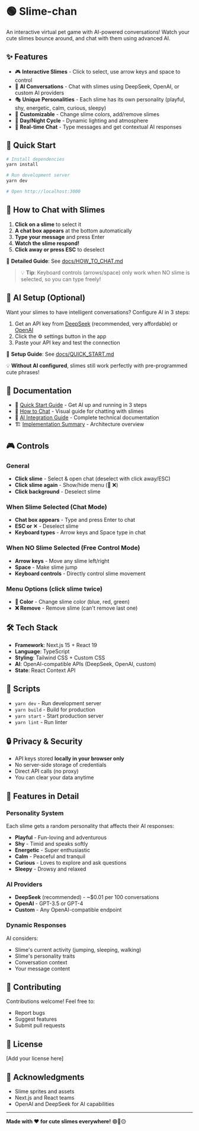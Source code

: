 # 🟢 Slime-chan

An interactive virtual pet game with AI-powered conversations! Watch your cute slimes bounce around, and chat with them using advanced AI.

## ✨ Features

- 🎮 **Interactive Slimes** - Click to select, use arrow keys and space to control
- 🤖 **AI Conversations** - Chat with slimes using DeepSeek, OpenAI, or custom AI providers
- 🎭 **Unique Personalities** - Each slime has its own personality (playful, shy, energetic, calm, curious, sleepy)
- 🌈 **Customizable** - Change slime colors, add/remove slimes
- 🌅 **Day/Night Cycle** - Dynamic lighting and atmosphere
- 💬 **Real-time Chat** - Type messages and get contextual AI responses

## 🚀 Quick Start

```bash
# Install dependencies
yarn install

# Run development server
yarn dev

# Open http://localhost:3000
```

## 💬 How to Chat with Slimes

1. **Click on a slime** to select it
2. **A chat box appears** at the bottom automatically
3. **Type your message** and press Enter
4. **Watch the slime respond!**
5. **Click away or press ESC** to deselect

📖 **Detailed Guide**: See [docs/HOW_TO_CHAT.md](docs/HOW_TO_CHAT.md)

> 💡 **Tip**: Keyboard controls (arrows/space) only work when NO slime is selected, so you can type freely!

## 🤖 AI Setup (Optional)

Want your slimes to have intelligent conversations? Configure AI in 3 steps:

1. Get an API key from [DeepSeek](https://platform.deepseek.com/) (recommended, very affordable) or [OpenAI](https://platform.openai.com/)
2. Click the ⚙️ settings button in the app
3. Paste your API key and test the connection

📖 **Setup Guide**: See [docs/QUICK_START.md](docs/QUICK_START.md)

💡 **Without AI configured**, slimes still work perfectly with pre-programmed cute phrases!

## 📁 Documentation

- 📖 [Quick Start Guide](docs/QUICK_START.md) - Get AI up and running in 3 steps
- 💬 [How to Chat](docs/HOW_TO_CHAT.md) - Visual guide for chatting with slimes
- 🔧 [AI Integration Guide](docs/AI_INTEGRATION.md) - Complete technical documentation
- 🏗️ [Implementation Summary](docs/IMPLEMENTATION_SUMMARY.md) - Architecture overview

## 🎮 Controls

### General
- **Click slime** - Select & open chat (deselect with click away/ESC)
- **Click slime again** - Show/hide menu (🎨 ❌)
- **Click background** - Deselect slime

### When Slime Selected (Chat Mode)
- **Chat box appears** - Type and press Enter to chat
- **ESC or ✕** - Deselect slime
- **Keyboard types** - Arrow keys and Space type in chat

### When NO Slime Selected (Free Control Mode)
- **Arrow keys** - Move any slime left/right
- **Space** - Make slime jump
- **Keyboard controls** - Directly control slime movement

### Menu Options (click slime twice)
- **🎨 Color** - Change slime color (blue, red, green)
- **❌ Remove** - Remove slime (can't remove last one)

## 🛠️ Tech Stack

- **Framework**: Next.js 15 + React 19
- **Language**: TypeScript
- **Styling**: Tailwind CSS + Custom CSS
- **AI**: OpenAI-compatible APIs (DeepSeek, OpenAI, custom)
- **State**: React Context API

## 📝 Scripts

- `yarn dev` - Run development server
- `yarn build` - Build for production
- `yarn start` - Start production server
- `yarn lint` - Run linter

## 🔒 Privacy & Security

- API keys stored **locally in your browser only**
- No server-side storage of credentials
- Direct API calls (no proxy)
- You can clear your data anytime

## 🎨 Features in Detail

### Personality System
Each slime gets a random personality that affects their AI responses:
- **Playful** - Fun-loving and adventurous
- **Shy** - Timid and speaks softly
- **Energetic** - Super enthusiastic
- **Calm** - Peaceful and tranquil
- **Curious** - Loves to explore and ask questions
- **Sleepy** - Drowsy and relaxed

### AI Providers
- **DeepSeek** (recommended) - ~$0.01 per 100 conversations
- **OpenAI** - GPT-3.5 or GPT-4
- **Custom** - Any OpenAI-compatible endpoint

### Dynamic Responses
AI considers:
- Slime's current activity (jumping, sleeping, walking)
- Slime's personality traits
- Conversation context
- Your message content

## 🤝 Contributing

Contributions welcome! Feel free to:
- Report bugs
- Suggest features
- Submit pull requests

## 📄 License

[Add your license here]

## 🙏 Acknowledgments

- Slime sprites and assets
- Next.js and React teams
- OpenAI and DeepSeek for AI capabilities

---

**Made with ❤️ for cute slimes everywhere!** 🟢🔴🟡
